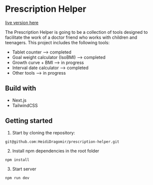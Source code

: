 # Prescription Helper

[live version here](https://prescription-helper.vercel.app/)

The Prescription Helper is going to be a collection of tools designed to facilitate the work of a doctor friend who works with children and teenagers.
This project includes the following tools:

- Tablet counter --> completed
- Goal weight calculator (IsoBMI) --> completed
- Growth curve + BMI --> in progress
- Interval date calculator --> completed
- Other tools --> in progress

## Build with

- Next.js
- TailwindCSS

## Getting started

1. Start by cloning the repository:

```
git@github.com:HeidiDragomir/prescription-helper.git
```

2. Install npm dependencies in the root folder

```
npm install
```

3. Start server

```
npm run dev
```

